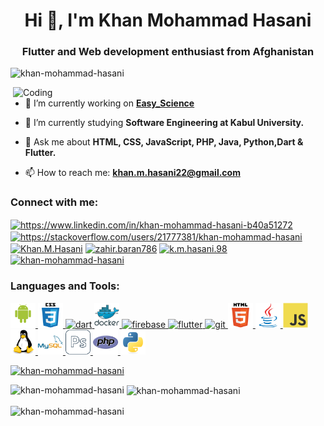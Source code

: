 <h1 align="center">Hi 👋, I'm Khan Mohammad Hasani</h1>
<h3 align="center">Flutter and Web development enthusiast from Afghanistan</h3>

<!-- Profile view count -->
<p align="left"> <img src="https://komarev.com/ghpvc/?username=khan-mohammad-hasani&label=Profile%20views&color=0e75b6&style=flat" alt="khan-mohammad-hasani" /> </p>

<!-- gif -->
<img align="right" alt="Coding" width="500" src="https://user-images.githubusercontent.com/76048512/216566500-a1c08415-ea3f-44a1-904d-c28f86ae450e.gif">

<!-- About -->

- 🔭 I’m currently working on [**Easy_Science**](https://github.com/khan-mohammad-hasani/easy_science)

- 🌱 I’m currently studying **Software Engineering at Kabul University.**

- 💬 Ask me about **HTML, CSS, JavaScript, PHP, Java, Python,Dart & Flutter.**

- 📫 How to reach me: **khan.m.hasani22@gmail.com**

<!-- Contact info -->
<h3 align="left">Connect with me:</h3>
<p align="left">
<!-- Linkedin -->
<a href="https://www.linkedin.com/in/khan-m-hasani1379" target="blank"><img align="center" src="https://raw.githubusercontent.com/rahuldkjain/github-profile-readme-generator/master/src/images/icons/Social/linked-in-alt.svg" alt="https://www.linkedin.com/in/khan-mohammad-hasani-b40a51272" height="30" width="40" /></a>
<!-- StackOverFlow -->
<a href="https://stackoverflow.com/users/21777381/khan-mohammad-hasani" target="blank"><img align="center" src="https://raw.githubusercontent.com/rahuldkjain/github-profile-readme-generator/master/src/images/icons/Social/stack-overflow.svg" alt="https://stackoverflow.com/users/21777381/khan-mohammad-hasani" height="30" width="40" /></a>
<!-- Whatsapp -->
<a href="https://wa.me/93731307477" target="blank"><img align="center" src="https://raw.githubusercontent.com/rahuldkjain/github-profile-readme-generator/master/src/images/icons/Social/whatsapp.svg" alt="Khan.M.Hasani" height="30" width="40" /></a>
<!-- Facebook -->
<a href="https://fb.com/khanmohammad.hasani.98" target="blank"><img align="center" src="https://raw.githubusercontent.com/rahuldkjain/github-profile-readme-generator/master/src/images/icons/Social/facebook.svg" alt="zahir.baran786" height="30" width="40" /></a>
<!-- Instagram -->
<a href="https://instagram.com/https://instagram.com/k.m.hasani.98" target="blank"><img align="center" src="https://raw.githubusercontent.com/rahuldkjain/github-profile-readme-generator/master/src/images/icons/Social/instagram.svg" alt="k.m.hasani.98" height="30" width="40" /></a>
<!-- Youtube Channel -->
<a href="https://www.youtube.com/@khanmohammadhasani1483" target="blank"><img align="center" src="https://raw.githubusercontent.com/rahuldkjain/github-profile-readme-generator/master/src/images/icons/Social/youtube.svg" alt="khan-mohammad-hasani" height="30" width="40" /></a>
</p>

<h3 align="left">Languages and Tools:</h3>
<p align="left"> <a href="https://developer.android.com" target="_blank" rel="noreferrer"> <img src="https://raw.githubusercontent.com/devicons/devicon/master/icons/android/android-original-wordmark.svg" alt="android" width="40" height="40"/> </a> <a href="https://www.w3schools.com/css/" target="_blank" rel="noreferrer"> <img src="https://raw.githubusercontent.com/devicons/devicon/master/icons/css3/css3-original-wordmark.svg" alt="css3" width="40" height="40"/> </a> <a href="https://dart.dev" target="_blank" rel="noreferrer"> <img src="https://www.vectorlogo.zone/logos/dartlang/dartlang-icon.svg" alt="dart" width="40" height="40"/> </a> <a href="https://www.docker.com/" target="_blank" rel="noreferrer"> <img src="https://raw.githubusercontent.com/devicons/devicon/master/icons/docker/docker-original-wordmark.svg" alt="docker" width="40" height="40"/> </a> <a href="https://firebase.google.com/" target="_blank" rel="noreferrer"> <img src="https://www.vectorlogo.zone/logos/firebase/firebase-icon.svg" alt="firebase" width="40" height="40"/> </a> <a href="https://flutter.dev" target="_blank" rel="noreferrer"> <img src="https://www.vectorlogo.zone/logos/flutterio/flutterio-icon.svg" alt="flutter" width="40" height="40"/> </a> <a href="https://git-scm.com/" target="_blank" rel="noreferrer"> <img src="https://www.vectorlogo.zone/logos/git-scm/git-scm-icon.svg" alt="git" width="40" height="40"/> </a> <a href="https://www.w3.org/html/" target="_blank" rel="noreferrer"> <img src="https://raw.githubusercontent.com/devicons/devicon/master/icons/html5/html5-original-wordmark.svg" alt="html5" width="40" height="40"/> </a> <a href="https://www.java.com" target="_blank" rel="noreferrer"> <img src="https://raw.githubusercontent.com/devicons/devicon/master/icons/java/java-original.svg" alt="java" width="40" height="40"/> </a> <a href="https://developer.mozilla.org/en-US/docs/Web/JavaScript" target="_blank" rel="noreferrer"> <img src="https://raw.githubusercontent.com/devicons/devicon/master/icons/javascript/javascript-original.svg" alt="javascript" width="40" height="40"/> </a> <a href="https://www.linux.org/" target="_blank" rel="noreferrer"> <img src="https://raw.githubusercontent.com/devicons/devicon/master/icons/linux/linux-original.svg" alt="linux" width="40" height="40"/> </a> <a href="https://www.mysql.com/" target="_blank" rel="noreferrer"> <img src="https://raw.githubusercontent.com/devicons/devicon/master/icons/mysql/mysql-original-wordmark.svg" alt="mysql" width="40" height="40"/> </a> <a href="https://www.photoshop.com/en" target="_blank" rel="noreferrer"> <img src="https://raw.githubusercontent.com/devicons/devicon/master/icons/photoshop/photoshop-line.svg" alt="photoshop" width="40" height="40"/> </a> <a href="https://www.php.net" target="_blank" rel="noreferrer"> <img src="https://raw.githubusercontent.com/devicons/devicon/master/icons/php/php-original.svg" alt="php" width="40" height="40"/> </a> <a href="https://www.python.org" target="_blank" rel="noreferrer"> <img src="https://raw.githubusercontent.com/devicons/devicon/master/icons/python/python-original.svg" alt="python" width="40" height="40"/> </a> </p>

<!-- Profile trophy -->
<p align="left"> <a href="https://github.com/ryo-ma/github-profile-trophy"><img src="https://github-profile-trophy.vercel.app/?username=khan-mohammad-hasani" alt="khan-mohammad-hasani" /></a> </p>

<p><img align="left" src="https://github-readme-stats.vercel.app/api/top-langs?username=khan-mohammad-hasani&show_icons=true&locale=en&layout=compact" alt="khan-mohammad-hasani" /></p>

<p>&nbsp;<img align="center" src="https://github-readme-stats.vercel.app/api?username=khan-mohammad-hasani&show_icons=true&locale=en" alt="khan-mohammad-hasani" /></p>

<p><img align="center" src="https://github-readme-streak-stats.herokuapp.com/?user=khan-mohammad-hasani&" alt="khan-mohammad-hasani" /></p>
